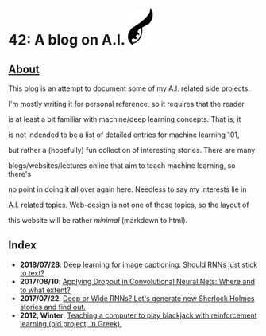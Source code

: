 # 42: A blog on A.I. <img src="./owleye.png" alt="Drawing" style="width: 50px;"/> 

## [About](http://users.isc.tuc.gr/~nchlis/)

This blog is an attempt to document some of my A.I. related side projects.

I'm mostly writing it for personal reference, so it requires that the reader

is at least a bit familiar with machine/deep learning concepts. That is, it

is not indended to be a list of detailed entries for machine learning 101,

but rather a (hopefully) fun collection of interesting stories. There are many

blogs/websites/lectures online that aim to teach machine learning, so there's

no point in doing it all over again here. Needless to say my interests lie in

A.I. related topics. Web-design is not one of those topics, so the layout of

this website will be rather _minimal_ (markdown to html).  



## Index

* **2018/07/28**: [Deep learning for image captioning: Should RNNs just stick to text?](./2018_07_28/page.html)
* **2017/08/10**: [Applying Dropout in Convolutional Neural Nets: Where and to what extent?](./2017_08_10/page.html)
* **2017/07/22**: [Deep or Wide RNNs? Let's generate new Sherlock Holmes stories and find out.](./2017_07_22/page.html)
* **2012, Winter**: [Teaching a computer to play blackjack with reinforcement learning (old project, in Greek).](http://www.intelligence.tuc.gr/~robots/ARCHIVE/2012w/projects/Chlis/)

